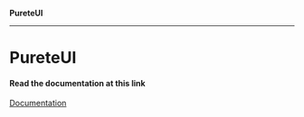 **PureteUI**

***

# PureteUI

#### Read the documentation at this link

[Documentation](https://zerokqx.github.io/PureteUI/index.html)
